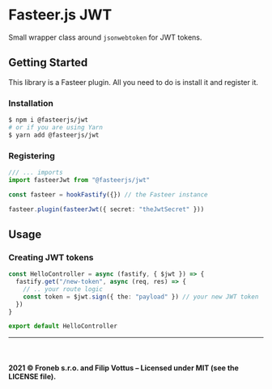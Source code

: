 # Fasteer.js JWT

Small wrapper class around `jsonwebtoken` for JWT tokens.

## Getting Started

This library is a Fasteer plugin. All you need to do is install it and register it.

### Installation

```bash
$ npm i @fasteerjs/jwt
# or if you are using Yarn
$ yarn add @fasteerjs/jwt
```

### Registering

```ts
/// ... imports
import fasteerJwt from "@fasteerjs/jwt"

const fasteer = hookFastify({}) // the Fasteer instance

fasteer.plugin(fasteerJwt({ secret: "theJwtSecret" }))
```

## Usage

### Creating JWT tokens
```ts
const HelloController = async (fastify, { $jwt }) => {
  fastify.get("/new-token", async (req, res) => {
    // .. your route logic
    const token = $jwt.sign({ the: "payload" }) // your new JWT token
  })
}

export default HelloController
```

<hr>
<br>

#### 2021 &copy; Froneb s.r.o. and Filip Vottus &ndash; Licensed under MIT (see the LICENSE file).